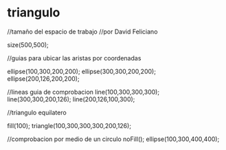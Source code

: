 # triangulo
//tamaño del espacio de trabajo 
//por David Feliciano

size(500,500);


//guias para ubicar las aristas por coordenadas 

ellipse(100,300,200,200);
ellipse(300,300,200,200);
ellipse(200,126,200,200);

//lineas guia de comprobacion 
line(100,300,300,300);
line(300,300,200,126);
line(200,126,100,300);

//triangulo equilatero 

fill(100);
triangle(100,300,300,300,200,126);

//comprobacion por medio de un circulo 
noFill();
ellipse(100,300,400,400);
